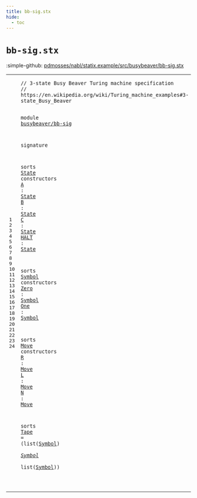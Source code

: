 ```yaml
---
title: bb-sig.stx
hide:
  - toc
---
```


# `bb-sig.stx`

:simple-github: [pdmosses/nabl/statix.example/src/busybeaver/bb-sig.stx]

[pdmosses/nabl/statix.example/src/busybeaver/bb-sig.stx]: https://github.com/pdmosses/nabl/blob/master/statix.example/src/busybeaver/bb-sig.stx "The source file on GitHub"

<div class="stx"><table class="highlighttable"><tbody><tr><td class="linenos"><div class="linenodiv"><pre><span></span>1
2
3
4
5
6
7
8
9
10
11
12
13
14
15
16
17
18
19
20
21
22
23
24
</pre></div></td>
<td class="code"><pre><code><span class="layout">// 3-state Busy Beaver Turing machine specification</span>
<span class="layout">// https://en.wikipedia.org/wiki/Turing_machine_examples#3-state_Busy_Beaver</span>

<span class="keyword">module</span> <a href="../bb-rules.stx/#busybeaver/bb-sig_169_186" id="busybeaver/bb-sig_137_154" title="Referenced at ../bb-rules.stx line 8; ../bb-test.stxtest line 10"><span class="token sort_Id">busybeaver/bb-sig</span></a>

<span class="keyword">signature</span>

  <span class="keyword">sorts</span> <span class="cons_SortDecl"><a href="#State_205_210" id="State_175_180" title="Referenced at line 9, 10, 11, 12; ../bb-rules.stx line 12"><span class="token sort_Id">State</span></a></span> <span class="keyword">constructors</span>
    <span class="cons_OpDecl"><a href="../bb-rules.stx/#A_237_238" id="A_198_199" title="Referenced at ../bb-rules.stx line 14, 17, 21; ../bb-test.stxtest line 6"><span class="token sort_Id">A</span></a>    <span class="operator">:</span> <span class="cons_SimpleSort"><a href="#State_175_180" id="State_205_210" title="Defined at line 8"><span class="token sort_Id">State</span></a></span></span>
    <span class="cons_OpDecl"><a href="../bb-rules.stx/#B_283_284" id="B_215_216" title="Referenced at ../bb-rules.stx line 15, 20, 23, 24, 27"><span class="token sort_Id">B</span></a>    <span class="operator">:</span> <span class="cons_SimpleSort"><a href="#State_175_180" id="State_222_227" title="Defined at line 8"><span class="token sort_Id">State</span></a></span></span>
    <span class="cons_OpDecl"><a href="../bb-rules.stx/#C_381_382" id="C_232_233" title="Referenced at ../bb-rules.stx line 18, 26, 29"><span class="token sort_Id">C</span></a>    <span class="operator">:</span> <span class="cons_SimpleSort"><a href="#State_175_180" id="State_239_244" title="Defined at line 8"><span class="token sort_Id">State</span></a></span></span>
    <span class="cons_OpDecl"><a href="../bb-rules.stx/#HALT_775_779" id="HALT_249_253" title="Referenced at ../bb-rules.stx line 30, 32"><span class="token sort_Id">HALT</span></a> <span class="operator">:</span> <span class="cons_SimpleSort"><a href="#State_175_180" id="State_256_261" title="Defined at line 8"><span class="token sort_Id">State</span></a></span></span>

  <span class="keyword">sorts</span> <span class="cons_SortDecl"><a href="#Symbol_302_308" id="Symbol_271_277" title="Referenced at line 15, 16, 23, 23, 23"><span class="token sort_Id">Symbol</span></a></span> <span class="keyword">constructors</span>
    <span class="cons_OpDecl"><a href="../bb-rules.stx/#Zero_249_253" id="Zero_295_299" title="Referenced at ../bb-rules.stx line 14, 20, 26, 40, 44; ../bb-test.stxtest line 6"><span class="token sort_Id">Zero</span></a> <span class="operator">:</span> <span class="cons_SimpleSort"><a href="#Symbol_271_277" id="Symbol_302_308" title="Defined at line 14"><span class="token sort_Id">Symbol</span></a></span></span>
    <span class="cons_OpDecl"><a href="../bb-rules.stx/#One_300_303" id="One_313_316" title="Referenced at ../bb-rules.stx line 15, 17, 18, 21, 23, 24, 27, 29, 30"><span class="token sort_Id">One</span></a>  <span class="operator">:</span> <span class="cons_SimpleSort"><a href="#Symbol_271_277" id="Symbol_320_326" title="Defined at line 14"><span class="token sort_Id">Symbol</span></a></span></span>

  <span class="keyword">sorts</span> <span class="cons_SortDecl"><a href="#Move_362_366" id="Move_336_340" title="Referenced at line 19, 20, 21; ../bb-rules.stx line 36"><span class="token sort_Id">Move</span></a></span> <span class="keyword">constructors</span>
    <span class="cons_OpDecl"><a href="../bb-rules.stx/#R_315_316" id="R_358_359" title="Referenced at ../bb-rules.stx line 15, 30, 38, 40"><span class="token sort_Id">R</span></a> <span class="operator">:</span> <span class="cons_SimpleSort"><a href="#Move_336_340" id="Move_362_366" title="Defined at line 18"><span class="token sort_Id">Move</span></a></span></span>
    <span class="cons_OpDecl"><a href="../bb-rules.stx/#L_413_414" id="L_371_372" title="Referenced at ../bb-rules.stx line 18, 21, 24, 27, 42, 44"><span class="token sort_Id">L</span></a> <span class="operator">:</span> <span class="cons_SimpleSort"><a href="#Move_336_340" id="Move_375_379" title="Defined at line 18"><span class="token sort_Id">Move</span></a></span></span>
    <span class="cons_OpDecl"><a href="../bb-rules.stx/#N_1138_1139" id="N_384_385" title="Referenced at ../bb-rules.stx line 46"><span class="token sort_Id">N</span></a> <span class="operator">:</span> <span class="cons_SimpleSort"><a href="#Move_336_340" id="Move_388_392" title="Defined at line 18"><span class="token sort_Id">Move</span></a></span></span>

  <span class="keyword">sorts</span> <span class="cons_SortAlias"><a href="../bb-rules.stx/#Tape_218_222" id="Tape_402_406" title="Referenced at ../bb-rules.stx line 12, 36, 36"><span class="token sort_Id">Tape</span></a> <span class="operator">=</span> <span class="operator">(</span><span class="keyword">list</span><span class="operator">(</span><span class="cons_SimpleSort"><a href="#Symbol_271_277" id="Symbol_415_421" title="Defined at line 14"><span class="token sort_Id">Symbol</span></a></span><span class="operator">)</span> <span class="operator">*</span> <span class="cons_SimpleSort"><a href="#Symbol_271_277" id="Symbol_425_431" title="Defined at line 14"><span class="token sort_Id">Symbol</span></a></span> <span class="operator">*</span> <span class="keyword">list</span><span class="operator">(</span><span class="cons_SimpleSort"><a href="#Symbol_271_277" id="Symbol_439_445" title="Defined at line 14"><span class="token sort_Id">Symbol</span></a></span>))</span>
  
</code></pre></td></tr></tbody></table></div>